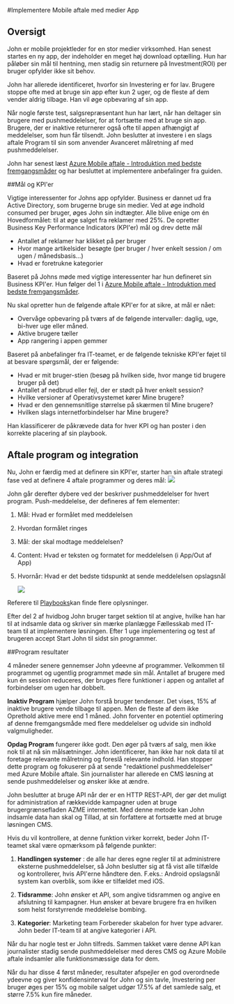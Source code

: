<properties 
    pageTitle="Azure Mobile aftale implementering for medier App"
    description="Medier app scenarie at implementere Azure Mobile aftale" 
    services="mobile-engagement" 
    documentationCenter="mobile" 
    authors="piyushjo"
    manager="dwrede"
    editor=""/>

<tags
    ms.service="mobile-engagement"
    ms.devlang="na"
    ms.topic="article"
    ms.tgt_pltfrm="mobile-multiple"
    ms.workload="mobile" 
    ms.date="08/19/2016"
    ms.author="piyushjo"/>

#<a name="implement-mobile-engagement-with-media-app"></a>Implementere Mobile aftale med medier App

## <a name="overview"></a>Oversigt

John er mobile projektleder for en stor medier virksomhed. Han senest startes en ny app, der indeholder en meget høj download optælling. Hun har påløber sin mål til hentning, men stadig sin returnere på Investment(ROI) per bruger opfylder ikke sit behov. 

John har allerede identificeret, hvorfor sin Investering er for lav. Brugere stoppe ofte med at bruge sin app efter kun 2 uger, og de fleste af dem vender aldrig tilbage. Han vil øge opbevaring af sin app.

Når nogle første test, salgsrepræsentant hun har lært, når han deltager sin brugere med pushmeddelelser, for at fortsætte med at bruge sin app. Brugere, der er inaktive returnerer også ofte til appen afhængigt af meddelelser, som hun får tilsendt. John beslutter at investere i en slags aftale Program til sin som anvender Avanceret målretning af med pushmeddelelser.

John har senest læst [Azure Mobile aftale - Introduktion med bedste fremgangsmåder](mobile-engagement-getting-started-best-practices.md) og har besluttet at implementere anbefalinger fra guiden.

##<a name="objectives-and-kpis"></a>Mål og KPI'er

Vigtige interessenter for Johns app opfylder. Business er dannet ud fra Active Directory, som brugerne bruge sin medier. Ved at øge indhold consumed per bruger, øges John sin indtægter. Alle blive enige om én Hovedformålet: til at øge salget fra reklamer med 25%. De opretter Business Key Performance Indicators (KPI'er) mål og drev dette mål

* Antallet af reklamer har klikket på per bruger
* Hvor mange artikelsider besøgte (per bruger / hver enkelt session / om ugen / månedsbasis...)
* Hvad er foretrukne kategorier

Baseret på Johns møde med vigtige interessenter har hun defineret sin Business KPI'er. Hun følger del 1 i [Azure Mobile aftale - Introduktion med bedste fremgangsmåder](mobile-engagement-getting-started-best-practices.md). 

Nu skal opretter hun de følgende aftale KPI'er for at sikre, at mål er nået:

* Overvåge opbevaring på tværs af de følgende intervaller: daglig, uge, bi-hver uge eller måned.
* Aktive brugere tæller
* App rangering i appen gemmer

Baseret på anbefalinger fra IT-teamet, er de følgende tekniske KPI'er føjet til at besvare spørgsmål, der er følgende:

* Hvad er mit bruger-stien (besøg på hvilken side, hvor mange tid brugere bruger på det)
* Antallet af nedbrud eller fejl, der er stødt på hver enkelt session?
* Hvilke versioner af Operativsystemet kører Mine brugere?
* Hvad er den gennemsnitlige størrelse på skærmen til Mine brugere?
* Hvilken slags internetforbindelser har Mine brugere?

Han klassificerer de påkrævede data for hver KPI og han poster i den korrekte placering af sin playbook.

## <a name="engagement-program-and-integration"></a>Aftale program og integration

Nu, John er færdig med at definere sin KPI'er, starter han sin aftale strategi fase ved at definere 4 aftale programmer og deres mål:    ![][1]

John går derefter dybere ved der beskriver pushmeddelelser for hvert program. Push-meddelelse, der defineres af fem elementer:

1. Mål: Hvad er formålet med meddelelsen
2. Hvordan formålet ringes
3. Mål: der skal modtage meddelelsen?
4. Content: Hvad er teksten og formatet for meddelelsen (i App/Out af App)
5. Hvornår: Hvad er det bedste tidspunkt at sende meddelelsen opslagsnål

    ![][2]

Referere til [Playbooks](https://github.com/Azure/azure-mobile-engagement-samples/tree/master/Playbooks)kan finde flere oplysninger.

Efter del 2 af hvidbog John bruger target sektion til at angive, hvilke han har til at indsamle data og skriver sin mærke planlægge Fællesskab med IT-team til at implementere løsningen. Efter 1 uge implementering og test af brugeren accept Start John til sidst sin programmer.

##<a name="program-results"></a>Program resultater

4 måneder senere gennemser John ydeevne af programmer. Velkommen til programmet og ugentlig programmet møde sin mål. Antallet af brugere med kun én session reduceres, der bruges flere funktioner i appen og antallet af forbindelser om ugen har dobbelt.

**Inaktiv Program** hjælper John forstå bruger tendenser. Det vises, 15% af inaktive brugere vende tilbage til appen. Men de fleste af dem ikke Oprethold aktive mere end 1 måned. John forventer en potentiel optimering af denne fremgangsmåde med flere meddelelser og udvide sin indhold valgmuligheder.

**Opdag Program** fungerer ikke godt. Den øger på tværs af salg, men ikke nok til at nå sin målsætninger. John identificerer, han ikke har nok data til at foretage relevante målretning og foreslå relevante indhold. Han stopper dette program og fokuserer på at sende "redaktionel pushmeddelelser" med Azure Mobile aftale. Sin journalister har allerede en CMS løsning at sende pushmeddelelser og ønsker ikke at ændre.

John beslutter at bruge API når der er en HTTP REST-API, der gør det muligt for administration af rækkevidde kampagner uden at bruge brugergrænsefladen AZME internettet. Med denne metode kan John indsamle data han skal og Tillad, at sin forfattere at fortsætte med at bruge løsningen CMS.

Hvis du vil kontrollere, at denne funktion virker korrekt, beder John IT-teamet skal være opmærksom på følgende punkter:

1. **Handlingen systemer** : de alle har deres egne regler til at administrere eksterne pushmeddelelser, så John beslutter sig at få vist alle tilfælde og kontrollerer, hvis API'erne håndtere den.
F.eks.: Android opslagsnål system kan overblik, som ikke er tilfældet med iOS.

2. **Tidsramme**: John ønsker et API, som angive tidsrammen og angive en afslutning til kampagner. Hun ønsker at bevare brugere fra en hvilken som helst forstyrrende meddelelse bombing.

3. **Kategorier**: Marketing team Forbereder skabelon for hver type advarer. John beder IT-team til at angive kategorier i API.

Når du har nogle test er John tilfreds. Sammen takket være denne API kan journalister stadig sende pushmeddelelser med deres CMS og Azure Mobile aftale indsamler alle funktionsmæssige data for dem.

Når du har disse 4 først måneder, resultater afspejler en god overordnede ydeevne og giver konfidensinterval for John og sin tavle, Investering per bruger øges per 15% og mobile salget udgør 17.5% af det samlede salg, et større 7.5% kun fire måneder.

<!--Image references-->
[1]: ./media/mobile-engagement-media-scenario/engagement-strategy.png
[2]: ./media/mobile-engagement-media-scenario/push-scenarios.png

<!--Link references-->
[Media Playbook link]: https://github.com/Azure/azure-mobile-engagement-samples/tree/master/Playbooks
